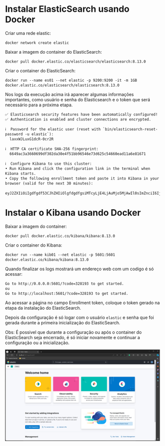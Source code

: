# Instalar ElasticSearch usando Docker

Criar uma rede elastic:
```
docker network create elastic
```

Baixar a imagem do container do ElasticSearch:
```
docker pull docker.elastic.co/elasticsearch/elasticsearch:8.13.0
```

Criar o container do ElasticSearch:
```
docker run --name es01 --net elastic -p 9200:9200 -it -m 1GB docker.elastic.co/elasticsearch/elasticsearch:8.13.0
```

Nos logs da execução acima irá aparecer algumas informações importantes, como usuário e senha do Elasticsearch e o token que será necessário para a próxima etapa.
```
✅ Elasticsearch security features have been automatically configured!
✅ Authentication is enabled and cluster connections are encrypted.

ℹ️  Password for the elastic user (reset with `bin/elasticsearch-reset-password -u elastic`):
  laxxWJLuxG1dcR-0cr2R

ℹ️  HTTP CA certificate SHA-256 fingerprint:
  6649ac3a3660699df302da30e4f51bb96546e73d625c54660ead11a6e81671

ℹ️  Configure Kibana to use this cluster:
• Run Kibana and click the configuration link in the terminal when Kibana starts.
• Copy the following enrollment token and paste it into Kibana in your browser (valid for the next 30 minutes):
  eyJ2ZXIiOiIgdfgdf53CJhZHIiOlgfdgdfgsiMTcyLjE4LjAuMjo5MjAwIl0sImZnciI6IjY2NDlhYzNhMTAxZjA2OTlkZjMwgdgdfgdMmRhMzBlNGY1MWJiOTg5YTJlNzNkNjI1Y2RiYmY2MGVhZDzEiLCJrZXkiOiJScmtzZlk0QjZBY29JNkxiUUVYdTpOZjRZeUxyZ1JXYUsxSWxoV3pDaVRRIn0=
```

# Instalar o Kibana usando Docker

Baixar a imagem do container:
```
docker pull docker.elastic.co/kibana/kibana:8.13.0
```

Criar o container do Kibana:
```
docker run --name kib01 --net elastic -p 5601:5601 docker.elastic.co/kibana/kibana:8.13.0
```

Quando finalizar os logs mostrará um endereço web com um codigo é só acessar: 
```
Go to http://0.0.0.0:5601/?code=328193 to get started.
ou
Go to http://localhost:5601/?code=328193 to get started.
```

Ao acessar a página no campo Enrollment token, coloque o token gerado na etapa da instalação do ElasticSearch.

Depois da configuração é só logar com o usuário `elastic` e senha que foi gerada durante a primeira inicialização do ElasticSearch.

Obs: É possivel que durante a configuração ou após o container do ElasticSearch seja encerrado, é só iniciar novamente e continuar a configuração ou a inicialização.

<div align="center">
    <img src="https://github.com/kleber86/sof-iniciando-elasticsearch-2024/blob/main/arquivos/elastic.png?raw=true">
</div>